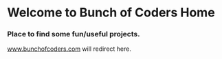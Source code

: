 # Welcome to Bunch of Coders Home
### Place to find some fun/useful projects.

www.bunchofcoders.com will redirect here.
